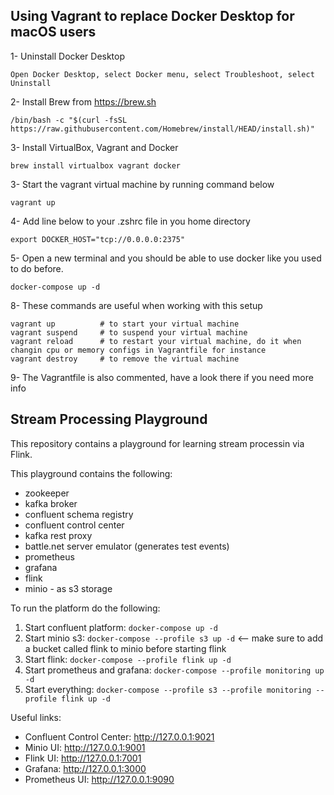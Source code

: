 ## Using Vagrant to replace Docker Desktop for macOS users

1- Uninstall Docker Desktop

    Open Docker Desktop, select Docker menu, select Troubleshoot, select Uninstall

2- Install Brew from https://brew.sh

    /bin/bash -c "$(curl -fsSL https://raw.githubusercontent.com/Homebrew/install/HEAD/install.sh)"


3- Install VirtualBox, Vagrant and Docker

    brew install virtualbox vagrant docker

3- Start the vagrant virtual machine by running command below

    vagrant up

4- Add line below to your .zshrc file in you home directory

    export DOCKER_HOST="tcp://0.0.0.0:2375"

5- Open a new terminal and you should be able to use docker like you used to do before.

    docker-compose up -d

8- These commands are useful when working with this setup

    vagrant up          # to start your virtual machine
    vagrant suspend     # to suspend your virtual machine
    vagrant reload      # to restart your virtual machine, do it when changin cpu or memory configs in Vagrantfile for instance
    vagrant destroy     # to remove the virtual machine

9- The Vagrantfile is also commented, have a look there if you need more info


## Stream Processing Playground

This repository contains a playground for learning stream processin via Flink.

This playground contains the following:
- zookeeper
- kafka broker
- confluent schema registry
- confluent control center
- kafka rest proxy
- battle.net server emulator (generates test events)
- prometheus
- grafana
- flink
- minio - as s3 storage

To run the platform do the following:
1. Start confluent platform: `docker-compose up -d`
1. Start minio s3: `docker-compose --profile s3 up -d` <-- make sure to add a bucket called flink to minio before starting flink
1. Start flink: `docker-compose --profile flink up -d`
1. Start prometheus and grafana: `docker-compose --profile monitoring up -d`
1. Start everything: `docker-compose --profile s3 --profile monitoring --profile flink up -d`

Useful links:
- Confluent Control Center: http://127.0.0.1:9021
- Minio UI: http://127.0.0.1:9001
- Flink UI: http://127.0.0.1:7001
- Grafana: http://127.0.0.1:3000
- Prometheus UI: http://127.0.0.1:9090
